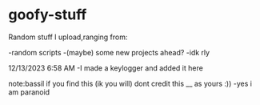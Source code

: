 # goofy-stuff
Random stuff I upload,ranging from:

-random scripts
-(maybe) some new projects ahead?
-idk rly

12/13/2023 6:58 AM
-I made a keylogger and added it here



note:bassil if you find this (ik you will) dont credit this __ as yours :))
-yes i am paranoid
